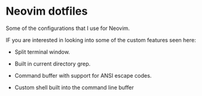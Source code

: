 # Neovim dotfiles

Some of the configurations that I use for Neovim.

IF you are interested in looking into some of the custom features seen here:

- Split terminal window.

- Built in current directory grep.

- Command buffer with support for ANSI escape codes.

- Custom shell built into the command line buffer
